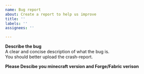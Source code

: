 ```yaml
---
name: Bug report
about: Create a report to help us improve
title: ''
labels: ''
assignees: ''

---
```


**Describe the bug**  
A clear and concise description of what the bug is.  
You should better upload the crash-report.  

**Please Descibe you minecraft version and Forge/Fabric verison**
